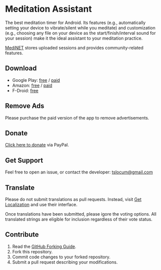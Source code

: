 # Meditation Assistant
The best meditation timer for Android. Its features (e.g., automatically setting your device to vibrate/silent
while you meditate) and customization (e.g., choosing any file on your device as the start/finish/interval sound
for your session) make it the ideal assistant to your meditation practice.

[MediNET](https://gitlab.com/tslocum/medinet) stores uploaded sessions and provides community-related features.


Download
------------
- Google Play: [free](https://play.google.com/store/apps/details?id=sh.ftp.rocketninelabs.meditationassistant) /
[paid](https://play.google.com/store/apps/details?id=sh.ftp.rocketninelabs.meditationassistant.full)
- Amazon: [free](http://www.amazon.com/Rocket-Nine-Laboratories-Meditation-Assistant/dp/B00BQVZ9DU) /
[paid](http://www.amazon.com/Rocket-Nine-Laboratories-Meditation-Assistant/dp/B00BQVXDL0/)
- F-Droid: [free](https://f-droid.org/packages/sh.ftp.rocketninelabs.meditationassistant.opensource/)


Remove Ads
------------
Please purchase the paid version of the app to remove advertisements.


Donate
------------
[Click here to donate](https://rocketnine.space/donate/) via PayPal.


Get Support
------------
Feel free to open an issue, or contact the developer: tslocum@gmail.com


Translate
------------
Please do not submit translations as pull requests.  Instead, visit [Get Localization](http://www.getlocalization.com/meditationassistant/) and use their interface.

Once translations have been submitted, please igore the voting options.  All translated strings are eligible for inclusion regardless of their vote status.


Contribute
------------
 1. Read the [GitHub Forking Guide](http://help.github.com/forking/).
 2. Fork this repository.
 3. Commit code changes to your forked repository.
 4. Submit a pull request describing your modifications.
